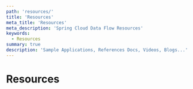 ```yaml
---
path: 'resources/'
title: 'Resources'
meta_title: 'Resources'
meta_description: 'Spring Cloud Data Flow Resources'
keywords:
  - Resources
summary: true
description: 'Sample Applications, References Docs, Videos, Blogs...'
---
```


# Resources
